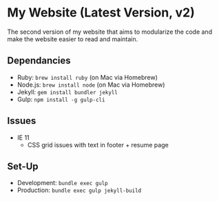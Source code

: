 # My Website (Latest Version, v2)
The second version of my website that aims to modularize the code and make the website easier to read and maintain.

## Dependancies
- Ruby: `brew install ruby` (on Mac via Homebrew)
- Node.js: `brew install node` (on Mac via Homebrew)
- Jekyll: `gem install bundler jekyll`
- Gulp: `npm install -g gulp-cli`

## Issues
- IE 11
  - CSS grid issues with text in footer + resume page

## Set-Up
- Development: `bundle exec gulp`
- Production: `bundle exec gulp jekyll-build`